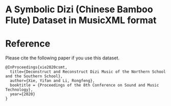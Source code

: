 # A Symbolic Dizi (Chinese Bamboo Flute) Dataset in MusicXML format



# Reference

Please cite the following paper if you use this dataset.

```
@InProceedings{xie2020csmt,
  title={Deconstruct and Reconstruct Dizi Music of the Northern School and the Southern School},
  author={Xie, Yifan and Li, Rongfeng},
  booktitle = {Proceedings of the 8th Conference on Sound and Music Technology},
  year={2020}
}
```

